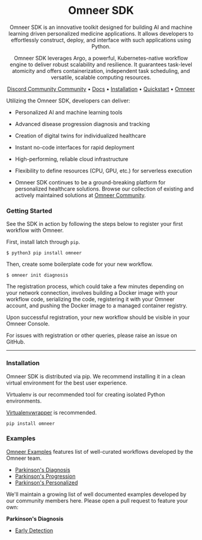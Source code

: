 <div align="center">

# Omneer SDK

Omneer SDK is an innovative toolkit designed for building AI and machine learning driven personalized medicine applications. It allows developers to effortlessly construct, deploy, and interface with such applications using Python.

Omneer SDK leverages Argo, a powerful, Kubernetes-native workflow engine to deliver robust scalability and resilience. It guarantees task-level atomicity and offers containerization, independent task scheduling, and versatile, scalable computing resources.

[Discord Community Community]() • [Docs](https://docs.omneer.xyz) • [Installation](#installation) •
[Quickstart](#configuration) • [Omneer](https://omneer.xyz)

</div>

Utilizing the Omneer SDK, developers can deliver:

- Personalized AI and machine learning tools
- Advanced disease progression diagnosis and tracking
- Creation of digital twins for individualized healthcare
- Instant no-code interfaces for rapid deployment
- High-performing, reliable cloud infrastructure
- Flexibility to define resources (CPU, GPU, etc.) for serverless execution

- Omneer SDK continues to be a ground-breaking platform for personalized healthcare solutions. Browse our collection of existing and actively maintained solutions at [Omneer Community]().

### Getting Started

See the SDK in action by following the steps below to register your first workflow with Omneer.

First, install latch through `pip`.

```
$ python3 pip install omneer
```

Then, create some boilerplate code for your new workflow.

```
$ omneer init diagnosis
```

The registration process, which could take a few minutes depending on your network connection, involves building a Docker image with your workflow code, serializing the code, registering it with your Omneer account, and pushing the Docker image to a managed container registry.

Upon successful registration, your new workflow should be visible in your Omneer Console.

For issues with registration or other queries, please raise an issue on GitHub.

---

### Installation

Omneer SDK is distributed via pip. We recommend installing it in a clean virtual environment for the best user experience.

Virtualenv is our recommended tool for creating isolated Python environments.

[Virtualenvwrapper](https://virtualenvwrapper.readthedocs.io/en/latest/) is recommended.

```
pip install omneer
```

### Examples

[Omneer Examples]() features list of well-curated workflows developed by the Omneer team. 
* [Parkinson's Diagnosis]()
* [Parkinson's Progression]()
* [Parkinson's Personalized]()

We'll maintain a growing list of well documented examples developed by our community members here. Please open a pull request to feature your own:

**Parkinson's Diagnosis**
  * [Early Detection]()

 
  
